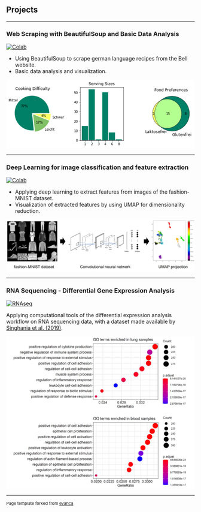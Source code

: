 ## Projects

---

### Web Scraping with BeautifulSoup and Basic Data Analysis

[![Colab](https://img.shields.io/badge/Colab-Run_in_Google_Colab-blue?logo=Google)](https://colab.research.google.com/drive/1wJJ8FxYSjtPD8E_bokNqkWGPAyYcc7z_?usp=sharing)

- Using BeautifulSoup to scrape german language recipes from the Bell website.
- Basic data analysis and visualization.

<img src="images/bell_scraping.png?raw=true"/>

---

### Deep Learning for image classification and feature extraction

[![Colab](https://img.shields.io/badge/Colab-Run_in_Google_Colab-blue?logo=Google)](https://colab.research.google.com/drive/1SOUtZzZ9aKcgUGNeQAgkvJ4hTpdqMvGq?usp=sharing)

- Applying deep learning to extract features from images of the fashion-MNIST dataset.
- Visualization of extracted features by using UMAP for dimensionality reduction.

<img src="images/fmnist_project.png?raw=true"/>

---

### RNA Sequencing - Differential Gene Expression Analysis

[![RNAseq](https://img.shields.io/badge/GitHub-View_on_GitHub-blue?logo=GitHub)](https://github.com/aaeschbach/rnaseq_scripts)

Applying computational tools of the differential expression analysis workflow on RNA sequencing data, with a dataset made available by [Singhania et al. (2019)](https://www.nature.com/articles/s41467-019-10601-6).

<img src="images/rnaseq_project.png?raw=true"/>




---
<p style="font-size:11px">Page template forked from <a href="https://github.com/evanca/quick-portfolio">evanca</a></p>
<!-- Remove above link if you don't want to attibute -->
